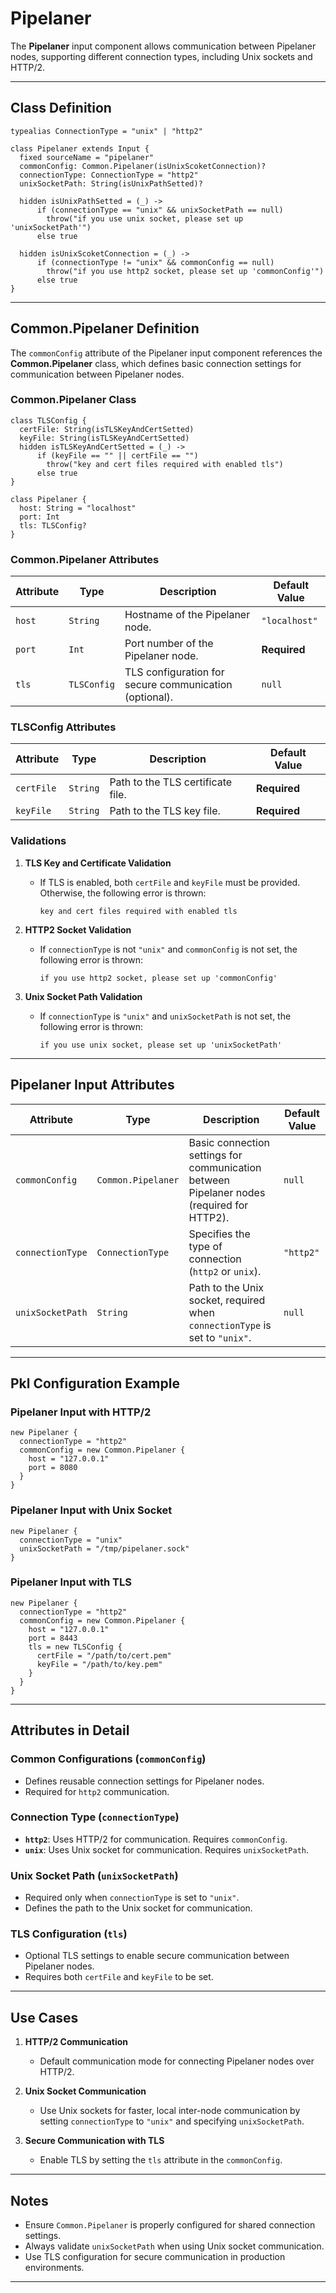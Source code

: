 
# **Pipelaner**

The **Pipelaner** input component allows communication between Pipelaner nodes, supporting different connection types, including Unix sockets and HTTP/2.

---

## **Class Definition**

```pkl
typealias ConnectionType = "unix" | "http2"

class Pipelaner extends Input {
  fixed sourceName = "pipelaner"
  commonConfig: Common.Pipelaner(isUnixScoketConnection)?
  connectionType: ConnectionType = "http2"
  unixSocketPath: String(isUnixPathSetted)?

  hidden isUnixPathSetted = (_) ->
      if (connectionType == "unix" && unixSocketPath == null)
        throw("if you use unix socket, please set up 'unixSocketPath'")
      else true

  hidden isUnixScoketConnection = (_) ->
      if (connectionType != "unix" && commonConfig == null)
        throw("if you use http2 socket, please set up 'commonConfig'")
      else true
}
```

---

## **Common.Pipelaner Definition**

The `commonConfig` attribute of the Pipelaner input component references the **Common.Pipelaner** class, which defines basic connection settings for communication between Pipelaner nodes.

### **Common.Pipelaner Class**

```pkl
class TLSConfig {
  certFile: String(isTLSKeyAndCertSetted)
  keyFile: String(isTLSKeyAndCertSetted)
  hidden isTLSKeyAndCertSetted = (_) ->
      if (keyFile == "" || certFile == "")
        throw("key and cert files required with enabled tls")
      else true
}

class Pipelaner {
  host: String = "localhost"
  port: Int
  tls: TLSConfig?
}
```

### **Common.Pipelaner Attributes**

| **Attribute**      | **Type**        | **Description**                                                      | **Default Value** |
|---------------------|-----------------|----------------------------------------------------------------------|--------------------|
| `host`             | `String`       | Hostname of the Pipelaner node.                                      | `"localhost"`     |
| `port`             | `Int`          | Port number of the Pipelaner node.                                   | **Required**      |
| `tls`              | `TLSConfig`    | TLS configuration for secure communication (optional).               | `null`            |

### **TLSConfig Attributes**

| **Attribute**      | **Type**    | **Description**                                             | **Default Value** |
|---------------------|-------------|-------------------------------------------------------------|--------------------|
| `certFile`         | `String`    | Path to the TLS certificate file.                          | **Required**      |
| `keyFile`          | `String`    | Path to the TLS key file.                                  | **Required**      |

### **Validations**

1. **TLS Key and Certificate Validation**
    - If TLS is enabled, both `certFile` and `keyFile` must be provided. Otherwise, the following error is thrown:
      ```
      key and cert files required with enabled tls
      ```

2. **HTTP2 Socket Validation**
    - If `connectionType` is not `"unix"` and `commonConfig` is not set, the following error is thrown:
      ```
      if you use http2 socket, please set up 'commonConfig'
      ```

3. **Unix Socket Path Validation**
    - If `connectionType` is `"unix"` and `unixSocketPath` is not set, the following error is thrown:
      ```
      if you use unix socket, please set up 'unixSocketPath'
      ```

---

## **Pipelaner Input Attributes**

| **Attribute**       | **Type**              | **Description**                                                                                  | **Default Value** |
|----------------------|-----------------------|--------------------------------------------------------------------------------------------------|--------------------|
| `commonConfig`      | `Common.Pipelaner`    | Basic connection settings for communication between Pipelaner nodes (required for HTTP2).        | `null`            |
| `connectionType`    | `ConnectionType`      | Specifies the type of connection (`http2` or `unix`).                                            | `"http2"`         |
| `unixSocketPath`    | `String`             | Path to the Unix socket, required when `connectionType` is set to `"unix"`.                     | `null`            |

---

## **Pkl Configuration Example**

### **Pipelaner Input with HTTP/2**
```pkl
new Pipelaner {
  connectionType = "http2"
  commonConfig = new Common.Pipelaner {
    host = "127.0.0.1"
    port = 8080
  }
}
```

### **Pipelaner Input with Unix Socket**
```pkl
new Pipelaner {
  connectionType = "unix"
  unixSocketPath = "/tmp/pipelaner.sock"
}
```

### **Pipelaner Input with TLS**
```pkl
new Pipelaner {
  connectionType = "http2"
  commonConfig = new Common.Pipelaner {
    host = "127.0.0.1"
    port = 8443
    tls = new TLSConfig {
      certFile = "/path/to/cert.pem"
      keyFile = "/path/to/key.pem"
    }
  }
}
```

---

## **Attributes in Detail**

### **Common Configurations (`commonConfig`)**
- Defines reusable connection settings for Pipelaner nodes.
- Required for `http2` communication.

### **Connection Type (`connectionType`)**
- **`http2`**: Uses HTTP/2 for communication. Requires `commonConfig`.
- **`unix`**: Uses Unix socket for communication. Requires `unixSocketPath`.

### **Unix Socket Path (`unixSocketPath`)**
- Required only when `connectionType` is set to `"unix"`.
- Defines the path to the Unix socket for communication.

### **TLS Configuration (`tls`)**
- Optional TLS settings to enable secure communication between Pipelaner nodes.
- Requires both `certFile` and `keyFile` to be set.

---

## **Use Cases**

1. **HTTP/2 Communication**
    - Default communication mode for connecting Pipelaner nodes over HTTP/2.

2. **Unix Socket Communication**
    - Use Unix sockets for faster, local inter-node communication by setting `connectionType` to `"unix"` and specifying `unixSocketPath`.

3. **Secure Communication with TLS**
    - Enable TLS by setting the `tls` attribute in the `commonConfig`.

---

## **Notes**

- Ensure `Common.Pipelaner` is properly configured for shared connection settings.
- Always validate `unixSocketPath` when using Unix socket communication.
- Use TLS configuration for secure communication in production environments.

---

